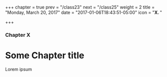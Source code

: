 +++
chapter = true
prev = "/class23"
next = "/class25"
weight = 2
title = "Monday, March 20, 2017"
date = "2017-01-06T18:43:51-05:00"
icon = "<b>X. </b>"

+++

### Chapter X

# Some Chapter title

Lorem ipsum

